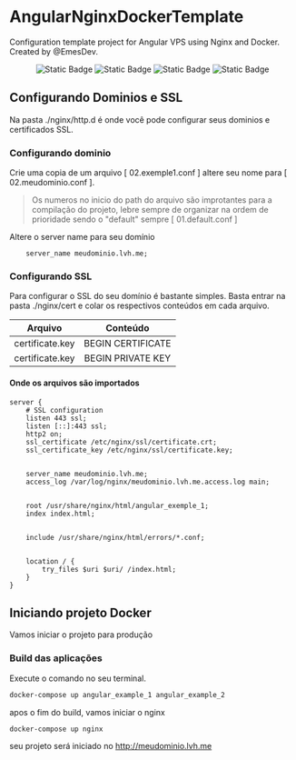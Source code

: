 # AngularNginxDockerTemplate


Configuration template project for Angular VPS using Nginx and Docker. Created by @EmesDev.


<div align="center">
<img alt="Static Badge" src="https://img.shields.io/badge/Angular-v18-blue?style=plastic&logo=angular&logoColor=%23ff2e2e&logoSize=auto&labelColor=%23303030">
<img alt="Static Badge" src="https://img.shields.io/badge/Nginx-v1.25.5-blue?style=plastic&logo=nginx&logoColor=%2302f71b&logoSize=auto&labelColor=%23303030">
<img alt="Static Badge" src="https://img.shields.io/badge/Docker-latest-blue?style=plastic&logo=docker&logoColor=%2300d0ff&logoSize=auto&labelColor=%23303030">
<img alt="Static Badge" src="https://img.shields.io/badge/NPM-v21-blue?style=plastic&logo=NPM&logoColor=red&logoSize=auto&labelColor=%23303030">


</div>


## Configurando Dominios e SSL


Na pasta ./nginx/http.d é onde você pode configurar seus dominios e certificados SSL.


### Configurando dominio


Crie uma copia de um arquivo [ 02.exemple1.conf ] altere seu nome para [ 02.meudominio.conf ].


> Os numeros no inicio do path do arquivo são improtantes para a compilação do projeto, lebre sempre de organizar na ordem de prioridade sendo o "default" sempre [ 01.default.conf ]


Altere o server name para seu domínio


```nginx
    server_name meudominio.lvh.me;
```


### Configurando SSL


Para configurar o SSL do seu domínio é bastante simples. Basta entrar na pasta ./nginx/cert e colar os respectivos conteúdos em cada arquivo.


|     Arquivo     |     Conteúdo      |
| :-------------: | :---------------: |
| certificate.key | BEGIN CERTIFICATE |
| certificate.key | BEGIN PRIVATE KEY |


#### Onde os arquivos são importados


```nginx
server {
    # SSL configuration
    listen 443 ssl;
    listen [::]:443 ssl;
    http2 on;
    ssl_certificate /etc/nginx/ssl/certificate.crt;
    ssl_certificate_key /etc/nginx/ssl/certificate.key;


    server_name meudominio.lvh.me;
    access_log /var/log/nginx/meudominio.lvh.me.access.log main;


    root /usr/share/nginx/html/angular_exemple_1;
    index index.html;


    include /usr/share/nginx/html/errors/*.conf;


    location / {
        try_files $uri $uri/ /index.html;
    }
}
```


## Iniciando projeto Docker


Vamos iniciar o projeto para produção


### Build das aplicações


Execute o comando no seu terminal.


```bash
docker-compose up angular_example_1 angular_example_2


```


apos o fim do build, vamos iniciar o nginx


```bash
docker-compose up nginx


```


seu projeto será iniciado no <a href='http://meudominio.lvh.me'>http://meudominio.lvh.me</a>




